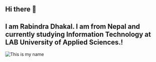 ## Hi there 👋
## I am Rabindra Dhakal. I am from Nepal and currently studying Information Technology at LAB University of Applied Sciences.!
![This is my name](https://github.com/user-attachments/assets/eef76416-3246-43ef-84ad-976c96df5bf0)








<!--
**Rabindra720/Rabindra720** is a ✨ _special_ ✨ repository because its `README.md` (this file) appears on your GitHub profile.  

Here are some ideas to get you started:

- 🔭 I’m currently working on ...
- 🌱 I’m currently learning ...
- 👯 I’m looking to collaborate on ...
- 🤔 I’m looking for help with ...
- 💬 Ask me about ...
- 📫 How to reach me: ...
- 😄 Pronouns: ...
- ⚡ Fun fact: ...
-->
